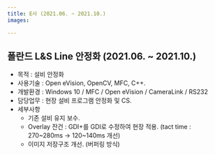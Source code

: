 ```yaml
---
title: E사 (2021.06. ~ 2021.10.)
images:

---
```

## 폴란드 L&S Line 안정화 (2021.06. ~ 2021.10.)
- 목적 : 설비 안정화
- 사용기술 : Open eVision, OpenCV, MFC, C++.
- 개발환경 : Windows 10 / MFC / Open eVision / CameraLink / RS232
- 담당업무 : 현장 설비 프로그램 안정화 및 CS.
- 세부사항
   - 기존 설비 유지 보수.
   - Overlay 잔건 : GDI+를 GDI로 수정하여 현장 적용. (tact time : 270~280ms -> 120~140ms 개선)
   - 이미지 저장구조 개선. (버퍼링 방식)